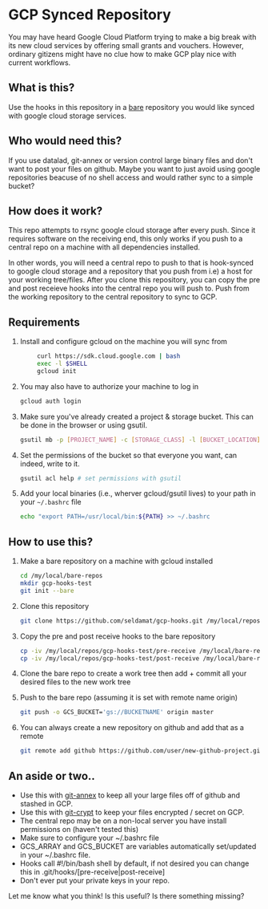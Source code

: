 # GCP Synced Repository 
You may have heard Google Cloud Platform trying to make a big break with its new cloud services by offering small grants and vouchers. However, ordinary gitizens might have no clue how to make GCP play nice with current workflows. 

## What is this?
Use the hooks in this repository in a [bare](http://www.saintsjd.com/2011/01/what-is-a-bare-git-repository/) repository you would like synced with google cloud storage services.

## Who would need this?
If you use datalad, git-annex or version control large binary files and don't want to post your files on github. Maybe you want to just avoid using google repositories beacuse of no shell access and would rather sync to a simple bucket?

## How does it work?
This repo attempts to rsync google cloud storage after every push. Since it requires software on the receiving end, this only works if you push to a central repo on a machine with all dependencies installed. 

In other words, you will need a central repo to push to that is hook-synced to google cloud storage and a repository that you push from i.e) a host for your working tree/files. After you clone this repository, you can copy the pre and post receieve hooks into the central repo you will push to. Push from the working repository to the central repository to sync to GCP.

## Requirements
1. Install and configure gcloud on the machine you will sync from
```bash
     	curl https://sdk.cloud.google.com | bash
     	exec -l $SHELL
     	gcloud init
```

2. You may also have to authorize your machine to log in
	```bash
	gcloud auth login
	```

3. Make sure you've already created a project & storage bucket. This can be done in the browser or using gsutil.
	```bash
	gsutil mb -p [PROJECT_NAME] -c [STORAGE_CLASS] -l [BUCKET_LOCATION] gs://[BUCKETNAME]
	```

4. Set the permissions of the bucket so that everyone you want, can indeed, write to it.
	```bash
	gsutil acl help # set permissions with gsutil
	```

5. Add your local binaries (i.e., wherver gcloud/gsutil lives) to your path in your `~/.bashrc` file
	```bash
	echo "export PATH=/usr/local/bin:${PATH} >> ~/.bashrc
	```

## How to use this?
1. Make a bare repository on a machine with gcloud installed
	```bash
	cd /my/local/bare-repos
	mkdir gcp-hooks-test
	git init --bare
	```

2. Clone this repository
	```bash
	git clone https://github.com/seldamat/gcp-hooks.git /my/local/repos/gcp-hooks-test
	```

3. Copy the pre and post receive hooks to the bare repository
	```bash
	cp -iv /my/local/repos/gcp-hooks-test/pre-receive /my/local/bare-repos/gcp-hooks-test/hooks/
	cp -iv /my/local/repos/gcp-hooks-test/post-receive /my/local/bare-repos/gcp-hooks-test/hooks/
	```

4. Clone the bare repo to create a work tree then add + commit all your desired files to the new work tree

5. Push to the bare repo (assuming it is set with remote name origin)
	```bash
	git push -o GCS_BUCKET='gs://BUCKETNAME' origin master
	```

6. You can always create a new repository on github and add that as a remote
	```bash
	git remote add github https://github.com/user/new-github-project.git
	```


## An aside or two..
* Use this with [git-annex](https://git-annex.branchable.com/) to keep all your large files off of github and stashed in GCP.
* Use this with [git-crypt](https://www.agwa.name/projects/git-crypt/) to keep your files encrypted / secret on GCP.
* The central repo may be on a non-local server you have install permissions on (haven't tested this)
* Make sure to configure your ~/.bashrc file
* GCS_ARRAY and GCS_BUCKET are variables automatically set/updated in your ~/.bashrc file.
* Hooks call #!/bin/bash shell by default, if not desired you can change this in .git/hooks/[pre-receive|post-receive]
* Don't ever put your private keys in your repo.

Let me know what you think! Is this useful? Is there something missing?
